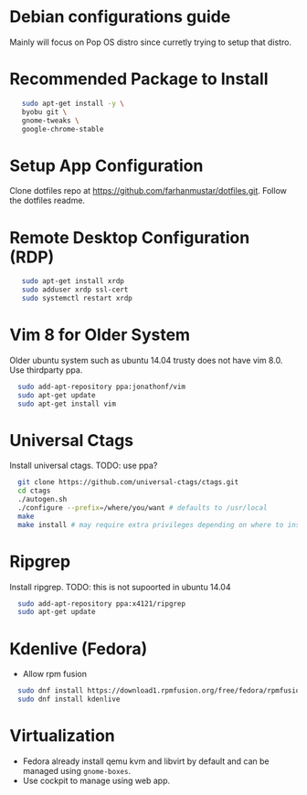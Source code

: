 # Debian configurations guide
Mainly will focus on Pop OS distro since curretly trying to setup that distro.

# Recommended Package to Install
```bash
   sudo apt-get install -y \
   byobu git \
   gnome-tweaks \
   google-chrome-stable
```

# Setup App Configuration
Clone dotfiles repo at https://github.com/farhanmustar/dotfiles.git.
Follow the dotfiles readme.

# Remote Desktop Configuration (RDP)
```bash
   sudo apt-get install xrdp
   sudo adduser xrdp ssl-cert
   sudo systemctl restart xrdp
```

# Vim 8 for Older System
Older ubuntu system such as ubuntu 14.04 trusty does not have vim 8.0. Use thirdparty ppa.
```bash
  sudo add-apt-repository ppa:jonathonf/vim
  sudo apt-get update
  sudo apt-get install vim
```

# Universal Ctags
Install universal ctags. TODO: use ppa?
```bash
  git clone https://github.com/universal-ctags/ctags.git
  cd ctags
  ./autogen.sh
  ./configure --prefix=/where/you/want # defaults to /usr/local
  make
  make install # may require extra privileges depending on where to install
```

# Ripgrep
Install ripgrep. TODO: this is not supoorted in ubuntu 14.04
```bash
  sudo add-apt-repository ppa:x4121/ripgrep
  sudo apt-get update
```

<!-- TODO: migrate all to fedora -->
# Kdenlive (Fedora)
* Allow rpm fusion
```bash
  sudo dnf install https://download1.rpmfusion.org/free/fedora/rpmfusion-free-release-$(rpm -E %fedora).noarch.rpm  
  sudo dnf install kdenlive
```

# Virtualization
* Fedora already install qemu kvm and libvirt by default and can be managed using `gnome-boxes`.
* Use cockpit to manage using web app.
